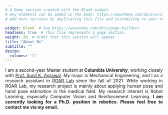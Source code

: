 ```yaml
---
# A Demo section created with the Blank widget.
# Any elements can be added in the body: https://wowchemy.com/docs/writing-markdown-latex/
# Add more sections by duplicating this file and customizing to your requirements.

widget: blank  # See https://wowchemy.com/docs/page-builder/
headless: true  # This file represents a page section.
weight: 20  # Order that this section will appear.
title: "About Me"
subtitle: ""
design:
  columns: '1'
---
```


<p style='text-align: justify;'>I am a second-year Master student at <b>Columbia University</b>, working closely with <a href="https://www.engineering.columbia.edu/faculty/sunil-agrawal">Prof. Sunil K. Agrawal</a>. My major is Mechanical Engineering, and I as a research assistant in <a href="https://roar.me.columbia.edu/">ROAR Lab</a> since the fall of 2021. While working in ROAR Lab, my research project is mainly about applying human pose and hand pose estimation in the medical field. My research interest is Robot Learning, especially Computer Vision and Reinforcement Learning. <b>I am currently looking for a Ph.D. position in robotics. Please feel free to contact me via my email.</b></p>

